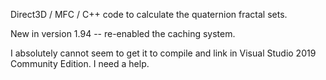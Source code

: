 Direct3D / MFC / C++ code to calculate the quaternion fractal sets.

New in version 1.94 -- re-enabled the caching system.

I absolutely cannot seem to get it to compile and link in Visual Studio 2019 Community Edition. I need a help.







